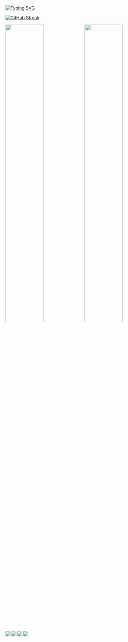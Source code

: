 [![Typing SVG](https://readme-typing-svg.demolab.com?font=Fira+Code&weight=450&size=33&pause=100&color=5EA279&center=true&vCenter=true&width=435&lines=Hazem+KATAIE;CE+%7C+Web+Developer;HTML5+%7C+CSS3+%7C+JavaScript+%7C+Bootstrap)](https://git.io/typing-svg)

[![GitHub Streak](https://streak-stats.demolab.com?user=hazemkataie&theme=merko&date_format=j%20M%5B%20Y%5D)](https://git.io/streak-stats)

<img width="49%" src="https://github-readme-stats.vercel.app/api?username=hazemkataie&show_icons=true&theme=merko"/>
<img width="49%" src="https://github-readme-stats.vercel.app/api/top-langs/?username=hazemkataie&layout=compact)](https://github.com/anuraghazra/github-readme-stats"/>

<img align="left" src="https://img.shields.io/badge/javascript-%23323330.svg?style=for-the-badge&logo=javascript&logoColor=%23F7DF1E"/>
<img align="left" src="https://img.shields.io/badge/html5-%23E34F26.svg?style=for-the-badge&logo=html5&logoColor=white"/>
<img align="left" src="https://img.shields.io/badge/css3-%231572B6.svg?style=for-the-badge&logo=css3&logoColor=white"/>
<img align="left" src="https://img.shields.io/badge/bootstrap-%23563D7C.svg?style=for-the-badge&logo=bootstrap&logoColor=white"/>
